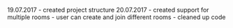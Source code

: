 19.07.2017 - created project structure
20.07.2017 - created support for multiple rooms
           - user can create and join different rooms
		   - cleaned up code